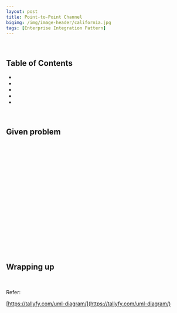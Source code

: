 ```yaml
---
layout: post
title: Point-to-Point Channel
bigimg: /img/image-header/california.jpg
tags: [Enterprise Integration Pattern]
---
```




<br>

## Table of Contents
- []()
- []()
- []()
- []()
- []()


<br>

## Given problem





<br>

## 





<br>

## 





<br>

## 





<br>

## 





<br>

## 





<br>

## 





<br>

## Wrapping up





<br>

Refer:

[https://tallyfy.com/uml-diagram/](https://tallyfy.com/uml-diagram/)